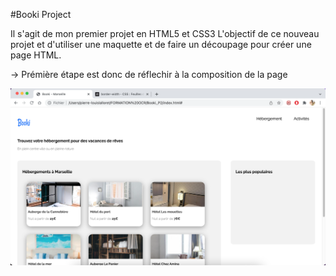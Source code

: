 #Booki Project

Il s'agit de mon premier projet en HTML5 et CSS3
L'objectif de ce nouveau projet et d'utiliser une maquette et de faire un découpage pour créer une page HTML.

-> Prémière étape est donc de réflechir à la composition de la page

![ScreenShot](assets/cover.png)
